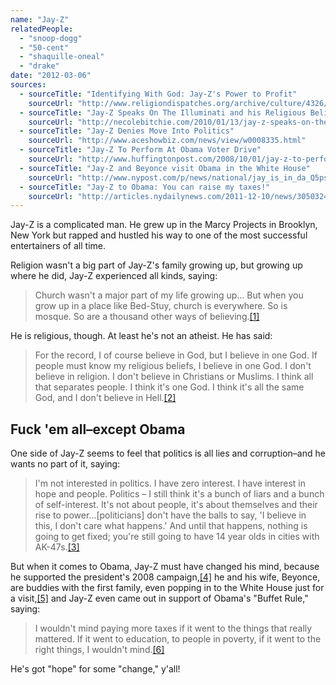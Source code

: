 ```yaml
---
name: "Jay-Z"
relatedPeople:
  - "snoop-dogg"
  - "50-cent"
  - "shaquille-oneal"
  - "drake"
date: "2012-03-06"
sources:
  - sourceTitle: "Identifying With God: Jay-Z's Power to Profit"
    sourceUrl: "http://www.religiondispatches.org/archive/culture/4326/identifying_with_god%3A_jay-z%E2%80%99s_power_to_profit/"
  - sourceTitle: "Jay-Z Speaks On The Illuminati and his Religious Beliefs"
    sourceUrl: "http://necolebitchie.com/2010/01/13/jay-z-speaks-on-the-illuminati-and-his-religious-beliefs/"
  - sourceTitle: "Jay-Z Denies Move Into Politics"
    sourceUrl: "http://www.aceshowbiz.com/news/view/w0008335.html"
  - sourceTitle: "Jay-Z To Perform At Obama Voter Drive"
    sourceUrl: "http://www.huffingtonpost.com/2008/10/01/jay-z-to-perform-at-obama_n_130982.html"
  - sourceTitle: "Jay-Z and Beyonce visit Obama in the White House"
    sourceUrl: "http://www.nypost.com/p/news/national/jay_is_in_da_Q5pswM6zMUEjBgl7hbAFgI"
  - sourceTitle: "Jay-Z to Obama: You can raise my taxes!"
    sourceUrl: "http://articles.nydailynews.com/2011-12-10/news/30503246_1_jay-z-shawn-carter-tax-hike"
---
```


Jay-Z is a complicated man. He grew up in the Marcy Projects in Brooklyn, New York but rapped and hustled his way to one of the most successful entertainers of all time.

Religion wasn't a big part of Jay-Z's family growing up, but growing up where he did, Jay-Z experienced all kinds, saying:

>Church wasn't a major part of my life growing up… But when you grow up in a place like Bed-Stuy, church is everywhere. So is mosque. So are a thousand other ways of believing.<a class="source-citation" href="http://www.religiondispatches.org/archive/culture/4326/identifying_with_god%3A_jay-z%E2%80%99s_power_to_profit/" title="Identifying With God: Jay-Z&apos;s Power to Profit">[1]</a>

He is religious, though. At least he's not an atheist. He has said:

>For the record, I of course believe in God, but I believe in one God. If people must know my religious beliefs, I believe in one God. I don't believe in religion. I don't believe in Christians or Muslims. I think all that separates people. I think it's one God. I think it's all the same God, and I don't believe in Hell.<a class="source-citation" href="http://necolebitchie.com/2010/01/13/jay-z-speaks-on-the-illuminati-and-his-religious-beliefs/" title="Jay-Z Speaks On The Illuminati and his Religious Beliefs">[2]</a>

## 

## Fuck 'em all–except Obama

One side of Jay-Z seems to feel that politics is all lies and corruption–and he wants no part of it, saying:

>I'm not interested in politics. I have zero interest. I have interest in hope and people. Politics – I still think it's a bunch of liars and a bunch of self-interest. It's not about people, it's about themselves and their rise to power…[politicians] don't have the balls to say, 'I believe in this, I don't care what happens.' And until that happens, nothing is going to get fixed; you're still going to have 14 year olds in cities with AK-47s.<a class="source-citation" href="http://www.aceshowbiz.com/news/view/w0008335.html" title="Jay-Z Denies Move Into Politics">[3]</a>

But when it comes to Obama, Jay-Z must have changed his mind, because he supported the president's 2008 campaign,<a class="source-citation" href="http://www.huffingtonpost.com/2008/10/01/jay-z-to-perform-at-obama_n_130982.html" title="Jay-Z To Perform At Obama Voter Drive">[4]</a> he and his wife, Beyonce, are buddies with the first family, even popping in to the White House just for a visit,<a class="source-citation" href="http://www.nypost.com/p/news/national/jay_is_in_da_Q5pswM6zMUEjBgl7hbAFgI" title="Jay-Z and Beyonce visit Obama in the White House">[5]</a> and Jay-Z even came out in support of Obama's "Buffet Rule," saying:

>I wouldn't mind paying more taxes if it went to the things that really mattered. If it went to education, to people in poverty, if it went to the right things, I wouldn't mind.<a class="source-citation" href="http://articles.nydailynews.com/2011-12-10/news/30503246_1_jay-z-shawn-carter-tax-hike" title="Jay-Z to Obama: You can raise my taxes!">[6]</a>

He's got "hope" for some "change," y'all!